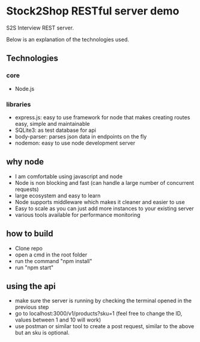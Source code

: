 # Stock2Shop RESTful server demo

S2S Interview REST server.

Below is an explanation of the technologies used.

## Technologies

### core

- Node.js

### libraries

- express.js: easy to use framework for node that makes creating routes easy, simple and maintainable
- SQLite3: as test database for api
- body-parser: parses json data in endpoints on the fly
- nodemon: easy to use node development server

## why node

- I am comfortable using javascript and node
- Node is non blocking and fast (can handle a large number of concurrent requests)
- large ecosystem and easy to learn
- Node supports middleware which makes it cleaner and easier to use
- Easy to scale as you can just add more instances to your existing server
- various tools available for performance monitoring

## how to build

- Clone repo
- open a cmd in the root folder
- run the command "npm install"
- run "npm start"

## using the api

- make sure the server is running by checking the terminal opened in the previous step
- go to localhost:3000/v1/products?sku=1 (feel free to change the ID, values between 1 and 10 will work)
- use postman or similar tool to create a post request, similar to the above but an sku is optional.
